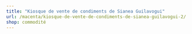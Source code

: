```yaml
---
title: "Kiosque de vente de condiments de Sianea Guilavogui"
url: /macenta/kiosque-de-vente-de-condiments-de-sianea-guilavogui-2/
shop: commodité
---
```


